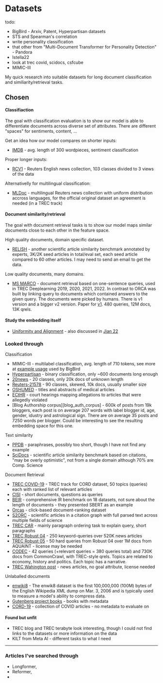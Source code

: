 [d/relish_dataset]: doc/relish_dataset.md
[d/imdb_dataset]: doc/imdb_dataset.md
[wang_20]: http://proceedings.mlr.press/v119/wang20k.html
[jian_22]: https://arxiv.org/pdf/2209.09433.pdf
[mullenbach_18]: https://aclanthology.org/N18-1100.pdf
[codec]: https://github.com/grill-lab/CODEC

[msmarco_v1paper]: https://arxiv.org/abs/1611.09268
[msmarco]: https://microsoft.github.io/msmarco/
[trec-robust04]: https://trec.nist.gov/data/t13_robust.html
[trec-robust05]: https://trec.nist.gov/data/t14_robust.html
[trec-car]: http://trec-car.cs.unh.edu/datareleases
[trec-cord]: https://ir.nist.gov/trec-covid/data.html
[s2orc]: https://github.com/allenai/s2orc
[cord]: https://github.com/allenai/cord19
[orcas]: https://microsoft.github.io/msmarco/ORCAS
[rcv1]: https://jmlr.csail.mit.edu/papers/volume5/lewis04a/
[reuters]: https://www.kaggle.com/datasets/nltkdata/reuters
[ppdb]: http://paraphrase.org/#/download
[cisi]: https://www.kaggle.com/datasets/dmaso01dsta/cisi-a-dataset-for-information-retrieval
[trec_wp]: https://trec.nist.gov/data/wapost/
[gutenberg]: https://www.gutenberg.org/ebooks/offline_catalogs.html#the-project-gutenberg-catalog-metadata-in-machine-readable-format
[oshumed]: https://huggingface.co/datasets/ohsumed
[scidocs]: https://github.com/allenai/scidocs
[beir]: https://github.com/beir-cellar/beir
[mldoc]: https://github.com/facebookresearch/MLDoc
[enwiki8]: https://huggingface.co/datasets/enwik8
[ecthr]: https://archive.org/details/ECtHR-NAACL2021
[hyperpartisan]: https://aclanthology.org/S19-2145/
[20news]: https://kdd.ics.uci.edu/databases/20newsgroups/20newsgroups.data.html

# Datasets

todo:
- BigBird - Arxiv, Patent, Hyperpartisan datasets
- STS and Spearman's correlation
- write personality classification
- that other from "Multi-Document Transformer for Personality Detection" -
  Pandora
- Istella22
- look at trec covid, scidocs, csfcube
- MIMIC-III

My quick research into suitable datasets for long document classification and
similiarity/retrieval tasks.

## Chosen

#### Classifiaction

The goal with classification evaluation is to show our model is able to
differentiate documents across diverse set of attributes. There are different
"spaces" for sentiments, content, ...

Get an idea how our model compares on shorter inputs:

- [IMDB][d/imdb_dataset] - avg. length of 300 wordpieces, sentiment classification

Proper longer inputs:

- [RCV1][rcv1] - Reuters English news collection, 103 classes divided to 3 views
  of the data

Alternativelly for multilingual classification:

- [MLDoc][mldoc] - multilingual Reuters news collection with uniform
  distribution accross languages, for the official original dataset an agreement
  is needed (in a TREC track)


#### Document similarity/retrieval

The goal with document retrieval tasks is to show our model maps similar
documents close to each other in the feature space.

High quality documents, domain specific dataset.

- [RELISH][d/relish_dataset] - another scientific article similarity benchmark annotated
  by experts, 3K/2K seed articles in total/eval
  set, each seed article compared to 60 other articles. I may need to send an
  email to get the data.

Low quality documents, many domains.

- [MS MARCO][msmarco] - document retrieval based on one-sentence queries, used
  in TREC Deeplearning 2019, 2020, 2021, 2022. In contrast to ORCA was built by
  linking query to documents which contained answers to the given query. The
  documents were picked by humans. There is v1 version and a bigger v2 version.
  Paper for [v1][msmarco_v1paper]. 480 queries, 12M docs, 13K qrels.

#### Study the embedding itself

- [Uniformity and Alignment][wang_20] - also discussed in [Jian 22][jian_22]


### Looked through

Classification

- MIMIC-III - multilabel classification, avg. length of 710 tokens, see more at
  [example usage][mullenbach_18] used by BigBird
- [Hyperpartisan][hyperpartisan] - binary classification, only ~600 documents
  long enough
- [20news][20news] - 20 classes, only 20k docs of unknown length
- [Reuters-21578][reuters] - 90 classes, skewed, 10k docs, usually smaller size
- [OSHUMED][oshumed] - titles and abstracts of medical articles
- [ECtHR][ecthr] - court hearings mapping allegations to articles that were
  allegedly violated
- [Blog Authorship corpus][blog_auth_corpus] - 600k of posts from 19k bloggers,
  each post is on average 207 words with label blogger id, age, gender, idustry
  and astrological sign. There are on average 35 posts and 7250 words per
  blogger. Could be interesting to see the resulting embedding space for this
  one.


Text similarity

- [PPDB][ppdb] - paraphrases, possibly too short, though I have not find any
  example
- [SciDocs][scidocs] - scientific article similarity benchmark based on
  citations, "may be overly optimistic", not from a single domain although 70%
  are Comp. Science

Document Retrieval

- [TREC COVID-19][trec-cord] - TREC track for CORD dataset, 50 topics (queries)
  each with ranked list of relevant articles
- [CISI][cisi] - short documents, questions as queries
- [BEIR][beir] - comprehensive IR benchmark on 18 datasets, not sure about the
  length of documents - they presented SBERT as an example
- [Orcas][orcas] - click-based document-ranking dataset
- [S2ORC][s2orc] - scientific articles in a citation graph with full parsed text
  across multiple fields of science
- [TREC CAR][trec-car] - mainly paragraph ordering task to explain query, short
  paragraphs
- [TREC Robust 04][trec-robust04] - 250 keyword-queries over 520K news articles
- [TREC Robust 05][trec-robust05] - 50 hard queries from Robust 04 over 1M docs
  from AQUAINT - license may be needed
- [CODEC][codec] - 42 queries (+relevant queries = 380 queries total) and 730K
  docs from CommonCrawl, with TREC-style qrels. Topics are related to economy,
  history and politics. Each topic has a narrative.
- [TREC Wahington post][trec_wp] - news articles, no goal attribute, license
  needed

Unlaballed documents

- [enwiki8][enwiki8] - The enwik8 dataset is the first 100,000,000 (100M) bytes
  of the English Wikipedia XML dump on Mar. 3, 2006 and is typically used to
  measure a model's ability to compress data.
- [Gutenberg project books][gutenberg] - books with metadata
- [CORD-19][cord] - collection of COVID articles - no metadata to evaluate on

#### Found but unfit

- TREC blog and TREC terabyte look interesting, though I could not find links to
  the datasets or more information on the data
- KILT from Meta AI - different tasks to what I need


---

### Articles I've searched through

- Longformer,
- Reformer,
- 
